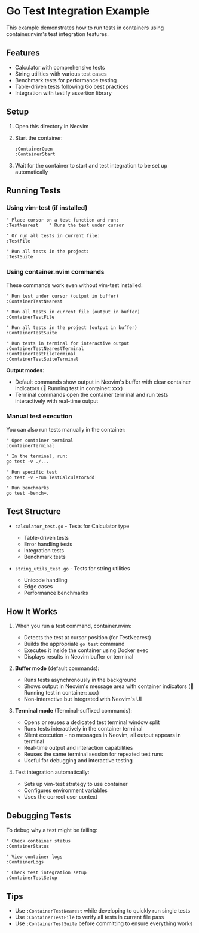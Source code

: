 # Go Test Integration Example

This example demonstrates how to run tests in containers using container.nvim's test integration features.

## Features

- Calculator with comprehensive tests
- String utilities with various test cases
- Benchmark tests for performance testing
- Table-driven tests following Go best practices
- Integration with testify assertion library

## Setup

1. Open this directory in Neovim
2. Start the container:
   ```vim
   :ContainerOpen
   :ContainerStart
   ```

3. Wait for the container to start and test integration to be set up automatically

## Running Tests

### Using vim-test (if installed)

```vim
" Place cursor on a test function and run:
:TestNearest    " Runs the test under cursor

" Or run all tests in current file:
:TestFile

" Run all tests in the project:
:TestSuite
```

### Using container.nvim commands

These commands work even without vim-test installed:

```vim
" Run test under cursor (output in buffer)
:ContainerTestNearest

" Run all tests in current file (output in buffer)
:ContainerTestFile

" Run all tests in the project (output in buffer)
:ContainerTestSuite

" Run tests in terminal for interactive output
:ContainerTestNearestTerminal
:ContainerTestFileTerminal
:ContainerTestSuiteTerminal
```

**Output modes:**
- Default commands show output in Neovim's buffer with clear container indicators (🐳 Running test in container: xxx)
- Terminal commands open the container terminal and run tests interactively with real-time output

### Manual test execution

You can also run tests manually in the container:

```vim
" Open container terminal
:ContainerTerminal

" In the terminal, run:
go test -v ./...

" Run specific test
go test -v -run TestCalculatorAdd

" Run benchmarks
go test -bench=.
```

## Test Structure

- `calculator_test.go` - Tests for Calculator type
  - Table-driven tests
  - Error handling tests
  - Integration tests
  - Benchmark tests

- `string_utils_test.go` - Tests for string utilities
  - Unicode handling
  - Edge cases
  - Performance benchmarks

## How It Works

1. When you run a test command, container.nvim:
   - Detects the test at cursor position (for TestNearest)
   - Builds the appropriate `go test` command
   - Executes it inside the container using Docker exec
   - Displays results in Neovim buffer or terminal

2. **Buffer mode** (default commands):
   - Runs tests asynchronously in the background
   - Shows output in Neovim's message area with container indicators (🐳 Running test in container: xxx)
   - Non-interactive but integrated with Neovim's UI

3. **Terminal mode** (Terminal-suffixed commands):
   - Opens or reuses a dedicated test terminal window split
   - Runs tests interactively in the container terminal
   - Silent execution - no messages in Neovim, all output appears in terminal
   - Real-time output and interaction capabilities  
   - Reuses the same terminal session for repeated test runs
   - Useful for debugging and interactive testing

4. Test integration automatically:
   - Sets up vim-test strategy to use container
   - Configures environment variables
   - Uses the correct user context

## Debugging Tests

To debug why a test might be failing:

```vim
" Check container status
:ContainerStatus

" View container logs
:ContainerLogs

" Check test integration setup
:ContainerTestSetup
```

## Tips

- Use `:ContainerTestNearest` while developing to quickly run single tests
- Use `:ContainerTestFile` to verify all tests in current file pass
- Use `:ContainerTestSuite` before committing to ensure everything works
